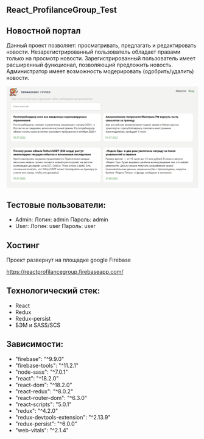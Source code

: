 ## React_ProfilanceGroup_Test

## Новостной портал

Данный проект позволяет: просматривать, предлагать и редактировать новости. Незарегистрированный пользователь обладает правами только на просмотр новости. Зарегистрированный пользователь имеет расширенный функционал, позволяющий предложить новость. Администратор имеет возможность модерировать (одобрить/удалить) новости.

![](react-app/public/screenshot.png)

## Тестовые пользователи: 

- Admin:  Логин: admin Пароль: admin
- User:  Логин: user Пароль: user

## Хостинг

Проект развернут на площадке google Firebase

https://reactprofilancegroup.firebaseapp.com/


## Технологический стек:
- React
- Redux
- Redux-persist
- БЭМ и SASS/SCS

## Зависимости:
- "firebase": "^9.9.0"
- "firebase-tools": "^11.2.1"
- "node-sass": "^7.0.1"
- "react": "^18.2.0"
- "react-dom": "^18.2.0"
- "react-redux": "^8.0.2"
- "react-router-dom": "^6.3.0"
- "react-scripts": "5.0.1"
- "redux": "^4.2.0"
- "redux-devtools-extension": "^2.13.9"
- "redux-persist": "^6.0.0"
- "web-vitals": "^2.1.4"
